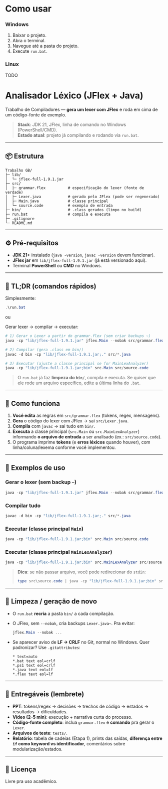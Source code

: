 # Como usar

### Windows
1. Baixar o projeto.
1. Abra o terminal.
1. Navegue até a pasta do projeto.
1. Execute `run.bat`.

### Linux
TODO

# Analisador Léxico (JFlex + Java)

Trabalho de Compiladores — **gera um lexer com JFlex** e roda em cima de um código-fonte de exemplo.

> **Stack**: JDK 21, JFlex, linha de comando no Windows (PowerShell/CMD).  
> **Estado atual**: projeto já compilando e rodando via `run.bat`.  

---

## 📦 Estrutura

```
Trabalho GB/
├─ lib/
│  └─ jflex-full-1.9.1.jar
├─ src/
│  ├─ grammar.flex          # especificação do lexer (fonte de verdade)
│  ├─ Lexer.java            # gerado pelo JFlex (pode ser regenerado)
│  ├─ Main.java             # classe principal
│  └─ source.code           # exemplo de entrada
├─ bin/                     # .class gerados (limpo no build)
├─ run.bat                  # compila e executa
├─ .gitignore
└─ README.md
```

---

## ⚙️ Pré-requisitos

* **JDK 21+** instalado (`java -version`, `javac -version` devem funcionar).
* **JFlex jar** em `lib/jflex-full-1.9.1.jar` (já está versionado aqui).
* Terminal **PowerShell** ou **CMD** no Windows.

---

## 🚀 TL;DR (comandos rápidos)

Simplesmente:

```powershell
.\run.bat
```
ou 

Gerar lexer → compilar → executar:

```powershell
# 1) Gerar o Lexer a partir do grammar.flex (sem criar backups ~)
java -cp "lib/jflex-full-1.9.1.jar" jflex.Main --nobak src/grammar.flex

# 2) Compilar (gera .class em bin/)
javac -d bin -cp "lib/jflex-full-1.9.1.jar;." src/*.java

# 3) Executar (ajuste a classe principal se for MainLexAnalyzer)
java -cp "lib/jflex-full-1.9.1.jar;bin" src.Main src/source.code
```

> O `run.bat` já faz **limpeza do `bin/`**, compila e executa. Se quiser que ele rode um arquivo específico, edite a última linha do `.bat`.

---

## 🧩 Como funciona

1. **Você edita** as regras em `src/grammar.flex` (tokens, regex, mensagens).
2. **Gera** o código do lexer com JFlex → sai `src/Lexer.java`.
3. **Compila** com `javac` → sai tudo em `bin/`.
4. **Executa** a classe principal (`src.Main` ou `src.MainLexAnalyzer`) informando **o arquivo de entrada** a ser analisado (ex.: `src/source.code`).
5. O programa imprime **tokens** (e **erros léxicos** quando houver), com linha/coluna/lexema conforme você implementou.

---

## 📜 Exemplos de uso

### Gerar o lexer (sem backup `~`)

```powershell
java -cp "lib/jflex-full-1.9.1.jar" jflex.Main --nobak src/grammar.flex
```

### Compilar tudo

```powershell
javac -d bin -cp "lib/jflex-full-1.9.1.jar;." src/*.java
```

### Executar (classe principal `Main`)

```powershell
java -cp "lib/jflex-full-1.9.1.jar;bin" src.Main src/source.code
```

### Executar (classe principal `MainLexAnalyzer`)

```powershell
java -cp "lib/jflex-full-1.9.1.jar;bin" src.MainLexAnalyzer src/source.code
```

> **Dica**: se não passar arquivo, você pode redirecionar do `stdin`:
>
> ```powershell
> type src\source.code | java -cp "lib/jflex-full-1.9.1.jar;bin" src.Main
> ```

---

## 🧹 Limpeza / geração de novo

* O `run.bat` **recria** a pasta `bin/` a cada compilação.
* O JFlex, sem `--nobak`, cria backups `Lexer.java~`. Pra evitar:

  ```powershell
  jflex.Main --nobak ...
  ```
* Se aparecer aviso de **LF → CRLF** no Git, normal no Windows. Quer padronizar? Use `.gitattributes`:

  ```
  * text=auto
  *.bat text eol=crlf
  *.ps1 text eol=crlf
  *.java text eol=lf
  *.flex text eol=lf
  ```

---

## 🧾 Entregáveis (lembrete)

* **PPT**: tokens/regex → decisões → trechos de código → estados → resultados → dificuldades.
* **Vídeo (2–5 min)**: execução + narrativa curta do processo.
* **Código-fonte completo**: inclua `grammar.flex` e **comando** pra gerar o `Lexer`.
* **Arquivos de teste**: `tests/`.
* **Relatório**: tabela de cadeias (Etapa 1), prints das saídas, **diferença entre `if` como keyword vs identificador**, comentários sobre modularização/estados.

---

## 📄 Licença

Livre pra uso acadêmico.
